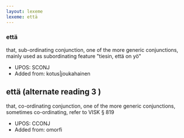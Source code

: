 ```yaml
---
layout: lexeme
lexeme: että
---
```


###  että

that, sub-ordinating conjunction, one of the more generic conjunctions, mainly used as subordinating feature "tiesin, että on yö"
* UPOS:  SCONJ
* Added from:  kotus|joukahainen


## että (alternate reading 3 )

that, co-ordinating conjunction, one of the more generic conjunctions, sometimes co-ordinating, refer to VISK § 819
* UPOS:  CCONJ
* Added from:  omorfi

